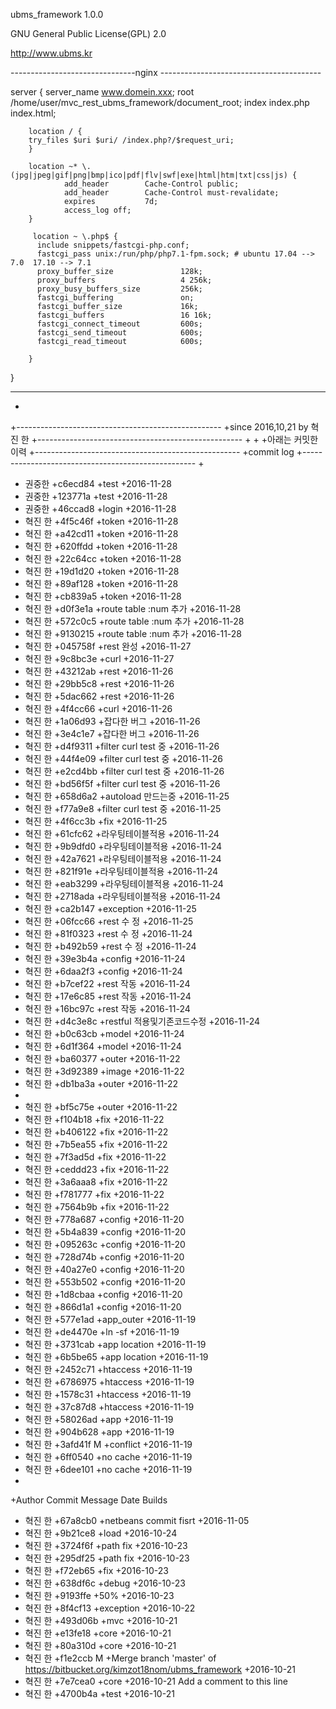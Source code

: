 ubms_framework 1.0.0

GNU General Public License(GPL) 2.0


http://www.ubms.kr



 
 
 
 
 -------------------------------nginx ----------------------------------------


server
{
        server_name www.domein.xxx;
        root /home/user/mvc_rest_ubms_framework/document_root; 
        index index.php index.html;

        location / {
        try_files $uri $uri/ /index.php?/$request_uri;
        }

        location ~* \.(jpg|jpeg|gif|png|bmp|ico|pdf|flv|swf|exe|html|htm|txt|css|js) {
                add_header        Cache-Control public;
                add_header        Cache-Control must-revalidate;
                expires           7d;
                access_log off;
        }

         location ~ \.php$ {
          include snippets/fastcgi-php.conf;
          fastcgi_pass unix:/run/php/php7.1-fpm.sock; # ubuntu 17.04 --> 7.0  17.10 --> 7.1
          proxy_buffer_size               128k;
          proxy_buffers                   4 256k;
          proxy_busy_buffers_size         256k;
          fastcgi_buffering               on;
          fastcgi_buffer_size             16k;
          fastcgi_buffers                 16 16k;
          fastcgi_connect_timeout         600s;
          fastcgi_send_timeout            600s;
          fastcgi_read_timeout            600s;

        }
}
 
 
 ---------------------------------------------------------------------------------------------
 
 
+
+---------------------------------------------------
+since  2016,10,21 by  혁진 한
+---------------------------------------------------
+
+
+아래는 커밋한 이력 
+---------------------------------------------------
+commit log 
+---------------------------------------------------
+
+ 권중한
+c6ecd84
+test
+2016-11-28
+  권중한
+123771a
+test
+2016-11-28
+  권중한
+46ccad8
+login
+2016-11-28
+  혁진 한
+4f5c46f
+token
+2016-11-28
+  혁진 한
+a42cd11
+token
+2016-11-28
+  혁진 한
+620ffdd
+token
+2016-11-28
+  혁진 한
+22c64cc
+token
+2016-11-28
+  혁진 한
+19d1d20
+token
+2016-11-28
+  혁진 한
+89af128
+token
+2016-11-28
+  혁진 한
+cb839a5
+token
+2016-11-28
+  혁진 한
+d0f3e1a
+route table :num 추가
+2016-11-28
+  혁진 한
+572c0c5
+route table :num 추가
+2016-11-28
+  혁진 한
+9130215
+route table :num 추가
+2016-11-28
+  혁진 한
+045758f
+rest 완성
+2016-11-27
+  혁진 한
+9c8bc3e
+curl
+2016-11-27
+  혁진 한
+43212ab
+rest
+2016-11-26
+  혁진 한
+29bb5c8
+rest
+2016-11-26
+  혁진 한
+5dac662
+rest
+2016-11-26
+  혁진 한
+4f4cc66
+curl
+2016-11-26
+ 혁진 한
+1a06d93
+잡다한 버그
+2016-11-26
+  혁진 한
+3e4c1e7
+잡다한 버그
+2016-11-26
+  혁진 한
+d4f9311
+filter curl test 중
+2016-11-26
+  혁진 한
+44f4e09
+filter curl test 중
+2016-11-26
+  혁진 한
+e2cd4bb
+filter curl test 중
+2016-11-26
+  혁진 한
+bd56f5f
+filter curl test 중
+2016-11-26
+  혁진 한
+658d6a2
+autoload 만드는중
+2016-11-25
+  혁진 한
+f77a9e8
+filter curl test 중
+2016-11-25
+  혁진 한
+4f6cc3b
+fix
+2016-11-25
+  혁진 한
+61cfc62
+라우팅테이블적용
+2016-11-24
+  혁진 한
+9b9dfd0
+라우팅테이블적용
+2016-11-24
+  혁진 한
+42a7621
+라우팅테이블적용
+2016-11-24
+  혁진 한
+821f91e
+라우팅테이블적용
+2016-11-24
+  혁진 한
+eab3299
+라우팅테이블적용
+2016-11-24
+  혁진 한
+2718ada
+라우팅테이블적용
+2016-11-24
+  혁진 한
+ca2b147
+exception
+2016-11-25
+  혁진 한
+06fcc66
+rest 수 정
+2016-11-25
+  혁진 한
+81f0323
+rest 수 정
+2016-11-24
+  혁진 한
+b492b59
+rest 수 정
+2016-11-24
+  혁진 한
+39e3b4a
+config
+2016-11-24
+  혁진 한
+6daa2f3
+config
+2016-11-24
+  혁진 한
+b7cef22
+rest 작동
+2016-11-24
+  혁진 한
+17e6c85
+rest 작동
+2016-11-24
+  혁진 한
+16bc97c
+rest 작동
+2016-11-24
+  혁진 한
+d4c3e8c
+restful 적용및기존코드수정
+2016-11-24
+  혁진 한
+b0c63cb
+model
+2016-11-24
+  혁진 한
+6d1f364
+model
+2016-11-24
+  혁진 한
+ba60377
+outer
+2016-11-22
+  혁진 한
+3d92389
+image
+2016-11-22
+  혁진 한
+db1ba3a
+outer
+2016-11-22
+
+ 혁진 한
+bf5c75e
+outer
+2016-11-22
+  혁진 한
+f104b18
+fix
+2016-11-22
+  혁진 한
+b406122
+fix
+2016-11-22
+  혁진 한
+7b5ea55
+fix
+2016-11-22
+  혁진 한
+7f3ad5d
+fix
+2016-11-22
+  혁진 한
+ceddd23
+fix
+2016-11-22
+  혁진 한
+3a6aaa8
+fix
+2016-11-22
+  혁진 한
+f781777
+fix
+2016-11-22
+  혁진 한
+7564b9b
+fix
+2016-11-22
+  혁진 한
+778a687
+config
+2016-11-20
+  혁진 한
+5b4a839
+config
+2016-11-20
+  혁진 한
+095263c
+config
+2016-11-20
+  혁진 한
+728d74b
+config
+2016-11-20
+  혁진 한
+40a27e0
+config
+2016-11-20
+  혁진 한
+553b502
+config
+2016-11-20
+  혁진 한
+1d8cbaa
+config
+2016-11-20
+  혁진 한
+866d1a1
+config
+2016-11-20
+  혁진 한
+577e1ad
+app_outer
+2016-11-19
+  혁진 한
+de4470e
+ln -sf
+2016-11-19
+  혁진 한
+3731cab
+app location
+2016-11-19
+  혁진 한
+6b5be65
+app location
+2016-11-19
+  혁진 한
+2452c71
+htaccess
+2016-11-19
+  혁진 한
+6786975
+htaccess
+2016-11-19
+  혁진 한
+1578c31
+htaccess
+2016-11-19
+  혁진 한
+37c87d8
+htaccess
+2016-11-19
+  혁진 한
+58026ad
+app
+2016-11-19
+  혁진 한
+904b628
+app
+2016-11-19
+  혁진 한
+3afd41f M
+conflict
+2016-11-19
+  혁진 한
+6ff0540
+no cache
+2016-11-19
+  혁진 한
+6dee101
+no cache
+2016-11-19
+
+Author	Commit	Message	Date	Builds
+  혁진 한
+67a8cb0
+netbeans commit fisrt
+2016-11-05
+  혁진 한
+9b21ce8
+load
+2016-10-24
+  혁진 한
+3724f6f
+path fix
+2016-10-23
+  혁진 한
+295df25
+path fix
+2016-10-23
+  혁진 한
+f72eb65
+fix
+2016-10-23
+  혁진 한
+638df6c
+debug
+2016-10-23
+  혁진 한
+9193ffe
+50%
+2016-10-23
+  혁진 한
+8f4cf13
+exception
+2016-10-22
+  혁진 한
+493d06b
+mvc
+2016-10-21
+  혁진 한
+e13fe18
+core
+2016-10-21
+  혁진 한
+80a310d
+core
+2016-10-21
+  혁진 한
+f1e2ccb M
+Merge branch 'master' of https://bitbucket.org/kimzot18nom/ubms_framework
+2016-10-21
+  혁진 한
+7e7cea0
+core
+2016-10-21
Add a comment to this line
+  혁진 한
+4700b4a
+test
+2016-10-21
